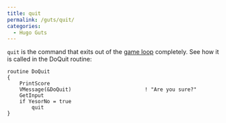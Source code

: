 ```yaml
---
title: quit
permalink: /guts/quit/
categories: 
  - Hugo Guts
---
```


`quit` is the command that exits out of the [game
loop](game_loop) completely. See how it is called in the
DoQuit routine:

    routine DoQuit
    {
        PrintScore
        VMessage(&DoQuit)                        ! "Are you sure?"
        GetInput
        if YesorNo = true
            quit
    }
